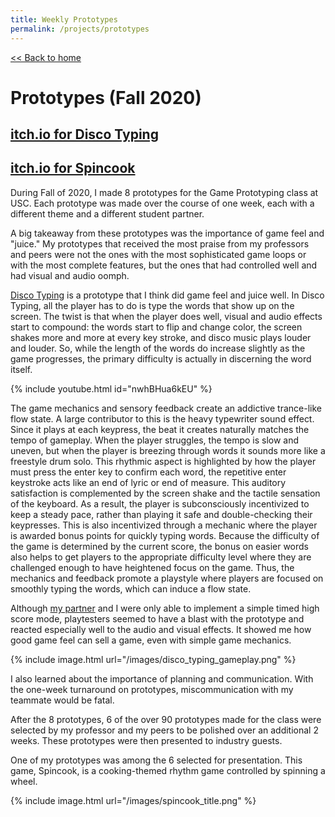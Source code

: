 ```yaml
---
title: Weekly Prototypes
permalink: /projects/prototypes
---
```


[<< Back to home](/)

# Prototypes (Fall 2020)



## [itch.io for Disco Typing](https://julian-kida.itch.io/disco-typing)
## [itch.io for Spincook](https://julian-kida.itch.io/spincook)

During Fall of 2020, I made 8 prototypes for the Game Prototyping class at USC. Each prototype was made over the course of one week, each with a different theme and a different student partner. 

A big takeaway from these prototypes was the importance of game feel and "juice." My prototypes that received the most praise from my professors and peers were not the ones with the most sophisticated game loops or with the most complete features, but the ones that had controlled well and had visual and audio oomph. 

[Disco Typing](https://julian-kida.itch.io/disco-typing) is a prototype that I think did game feel and juice well. In Disco Typing, all the player has to do is type the words that show up on the screen. The twist is that when the player does well, visual and audio effects start to compound: the words start to flip and change color, the screen shakes more and more at every key stroke, and disco music plays louder and louder. So, while the length of the words do increase slightly as the game progresses, the primary difficulty is actually in discerning the word itself. 

{% include youtube.html id="nwhBHua6kEU" %}

The game mechanics and sensory feedback create an addictive trance-like flow state. A large contributor to this is the heavy typewriter sound effect. Since it plays at each keypress, the beat it creates naturally matches the tempo of gameplay. When the player struggles, the tempo is slow and uneven, but when the player is breezing through words it sounds more like a freestyle drum solo. This rhythmic aspect is highlighted by how the player must press the enter key to confirm each word, the repetitive enter keystroke acts like an end of lyric or end of measure. This auditory satisfaction is complemented by the screen shake and the tactile sensation of the keyboard. As a result, the player is subconsciously incentivized to keep a steady pace, rather than playing it safe and double-checking their keypresses. This is also incentivized through a mechanic where the player is awarded bonus points for quickly typing words. Because the difficulty of the game is determined by the current score, the bonus on easier words also helps to get players to the appropriate difficulty level where they are challenged enough to have heightened focus on the game. Thus, the mechanics and feedback promote a playstyle where players are focused on smoothly typing the words, which can induce a flow state. 

Although [my partner](https://elibork.itch.io/) and I were only able to implement a simple timed high score mode, playtesters seemed to have a blast with the prototype and reacted especially well to the audio and visual effects. It showed me how good game feel can sell a game, even with simple game mechanics. 

{% include image.html url="/images/disco_typing_gameplay.png" %} 

I also learned about the importance of planning and communication. With the one-week turnaround on prototypes, miscommunication with my teammate would be fatal. 

After the 8 prototypes, 6 of the over 90 prototypes made for the class were selected by my professor and my peers to be polished over an additional 2 weeks. These prototypes were then presented to industry guests.

One of my prototypes was among the 6 selected for presentation. This game, Spincook, is a cooking-themed rhythm game controlled by spinning a wheel.

{% include image.html url="/images/spincook_title.png" %} 
